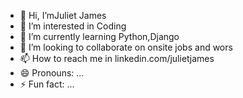 - 👋 Hi, I’mJuliet James
- 👀 I’m interested in Coding
- 🌱 I’m currently learning Python,Django 
- 💞️ I’m looking to collaborate on onsite jobs and wors
- 📫 How to reach me in linkedin.com/julietjames
- 😄 Pronouns: ...
- ⚡ Fun fact: ...

<!---
JJT19920517/JJT19920517 is a ✨ special ✨ repository because its `README.md` (this file) appears on your GitHub profile.
You can click the Preview link to take a look at your changes.
--->
